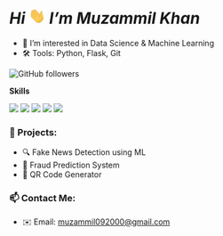 # ***Hi <img src="https://raw.githubusercontent.com/ABSphreak/ABSphreak/master/gifs/Hi.gif" width="30px"> I’m Muzammil Khan***
- 👀 I’m interested in Data Science & Machine Learning
- 🛠️ Tools: Python, Flask, Git

![GitHub followers](https://img.shields.io/github/followers/muzammil-55?label=Followers&style=for-the-badge)

**Skills**
<p align="left">
  <a href="https://www.python.org/" target="_blank" style="text-decoration: none; display: inline-block;">
    <img src="https://cdn.jsdelivr.net/gh/devicons/devicon/icons/python/python-original.svg" height="40"/>
  </a>
  <a href="https://www.java.com/en/" target="_blank" style="text-decoration: none; display: inline-block;">
    <img src="https://cdn.jsdelivr.net/gh/devicons/devicon/icons/java/java-original.svg" height="40"/>
  </a>
  <a href="https://en.wikipedia.org/wiki/C_(programming_language)" target="_blank" style="text-decoration: none; display: inline-block;">
    <img src="https://cdn.jsdelivr.net/gh/devicons/devicon/icons/c/c-original.svg" height="40"/>
  </a>
  <a href="https://git-scm.com/" target="_blank" style="text-decoration: none; display: inline-block;">
    <img src="https://cdn.jsdelivr.net/gh/devicons/devicon/icons/git/git-original.svg" height="40"/>
  </a>
  <a href="https://developer.mozilla.org/en-US/docs/Web/HTML" target="_blank" style="text-decoration: none; display: inline-block;">
    <img src="https://cdn.jsdelivr.net/gh/devicons/devicon/icons/html5/html5-original.svg" height="40"/>
  </a>
</p>






### 🧠 Projects:
- 🔍 Fake News Detection using ML
- 🔐 Fraud Prediction System
- 📱 QR Code Generator

### 📫 Contact Me:
- ✉️ Email: muzammil092000@gmail.com
